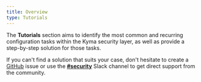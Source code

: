 ```yaml
---
title: Overview
type: Tutorials
---
```


The **Tutorials** section aims to identify the most common and recurring configuration tasks within the Kyma security layer, as well as provide a step-by-step solution for those tasks.

If you can't find a solution that suits your case, don't hesitate to create a [GitHub](https://github.com/kyma-project/kyma/issues) issue or use the [**#security**](http://slack.kyma-project.io/) Slack channel to get direct support from the community.
